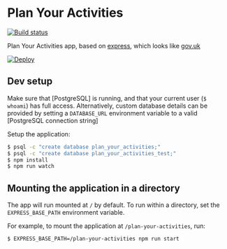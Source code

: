 # Plan Your Activities

[![Build status][build status image]][ci]

Plan Your Activities app, based on [express], which looks like [gov.uk]

[![Deploy][heroku deploy image]][heroku deploy hook]

## Dev setup

Make sure that [PostgreSQL] is running, and that your current user (`$ whoami`)
has full access. Alternatively, custom database details can be provided by setting
a `DATABASE_URL` environment variable to a valid [PostgreSQL connection string]

Setup the application:

```sh
$ psql -c "create database plan_your_activities;"
$ psql -c "create database plan_your_activities_test;"
$ npm install
$ npm run watch
```

## Mounting the application in a directory

The app will run mounted at `/` by default. To run within a directory, set the
`EXPRESS_BASE_PATH` environment variable.

For example, to mount the application at `/plan-your-activities`, run:

```sh
$ EXPRESS_BASE_PATH=/plan-your-activities npm run start
```

[build status image]: https://api.travis-ci.org/lm-tools/plan-your-activities.svg
[ci]: https://travis-ci.org/lm-tools/plan-your-activities
[express]: http://expressjs.com/
[gov.uk]: https://www.gov.uk/
[heroku deploy image]: https://www.herokucdn.com/deploy/button.svg
[heroku deploy hook]: https://heroku.com/deploy
